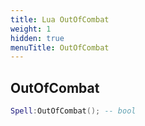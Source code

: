 ```yaml
---
title: Lua OutOfCombat
weight: 1
hidden: true
menuTitle: OutOfCombat
---
```

## OutOfCombat
```lua
Spell:OutOfCombat(); -- bool
```